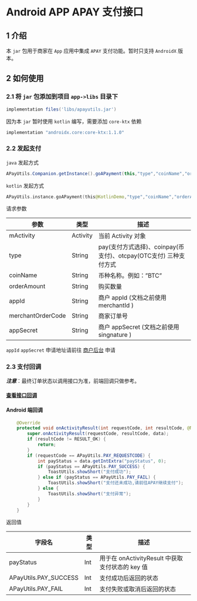 # Android APP APAY 支付接口

## 1 介绍

本 `jar` 包用于商家在 `App` 应用中集成 `APAY` 支付功能。暂时只支持 `AndroidX` 版本。

## 2 如何使用

### 2.1 将 `jar` 包添加到项目 `app->libs` 目录下

```groovy
implementation files('libs/apayutils.jar')
```

因为本 `jar` 暂时使用 `kotlin` 编写，需要添加 `core-ktx` 依赖

```groovy
implementation "androidx.core:core-ktx:1.1.0"
```

### 2.2 发起支付

`java` 发起方式

```java
APayUtils.Companion.getInstance().goAPayment(this,"type","coinName","orderAmount","appid","merchantOrderCode","appSecret");
```

`kotlin` 发起方式

```kotlin
APayUtils.instance.goAPayment(this@KotlinDemo,"type","coinName","orderAmount","appid","merchantOrderCode","appSecret")
```

请求参数

| 参数              | 类型     | 描述                                                         |
| ----------------- | -------- | ------------------------------------------------------------ |
| mActivity         | Activity | 当前 Activity 对象                                           |
| type              | String   | pay(支付方式选择)、coinpay(币支付)、otcpay(OTC支付) 三种支付方式 |
| coinName          | String   | 币种名称。例如：”BTC”                                        |
| orderAmount       | String   | 购买数量                                                     |
| appId             | String   | 商户 appId (文档之前使用 merchantId )                        |
| merchantOrderCode | String   | 商家订单号                                                   |
| appSecret         | String   | 商户 appSecret (文档之前使用 singnature )                    |

`appId` `appSecret` 申请地址请前往 [商户后台](https://api.apay.im/) 申请

### 2.3 支付回调

***注意***：最终订单状态以调用接口为准，前端回调只做参考。

#### [查看接口回调](https://github.com/apaywallet/api#22%E6%9F%A5%E8%AF%A2%E5%95%86%E5%AE%B6%E8%AE%A2%E5%8D%95%E7%8A%B6%E6%80%81-v10querymerchantorderstatus)

#### Android 端回调

```java
    @Override
    protected void onActivityResult(int requestCode, int resultCode, @Nullable Intent data) {
        super.onActivityResult(requestCode, resultCode, data);
        if (resultCode != RESULT_OK) {
            return;
        }
        if (requestCode == APayUtils.PAY_REQUESTCODE) {
            int payStatus = data.getIntExtra("payStatus", 0);
            if (payStatus == APayUtils.PAY_SUCCESS) {
                ToastUtils.showShort("支付成功");
            } else if (payStatus == APayUtils.PAY_FAIL) {
                ToastUtils.showShort("支付还未成功,请前往APAY继续支付");
            } else {
                ToastUtils.showShort("支付异常");
            }
        }
    }
```

返回值

| 字段名                | 类型 | 描述                                            |
| --------------------- | ---- | ----------------------------------------------- |
| payStatus             | Int  | 用于在 onActivityResult 中获取支付状态的 key 值 |
| APayUtils.PAY_SUCCESS | Int  | 支付成功后返回的状态                            |
| APayUtils.PAY_FAIL    | Int  | 支付失败或取消后返回的状态                      |

